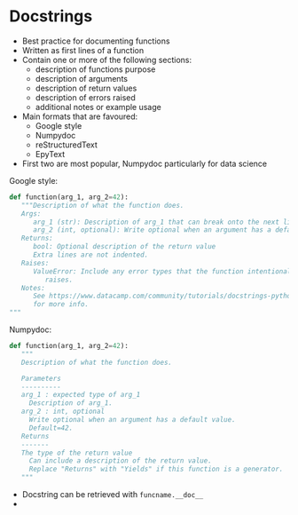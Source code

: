 # Docstrings

- Best practice for documenting functions
- Written as first lines of a function
- Contain one or more of the following sections:
   - description of functions purpose
   - description of arguments
   - description of return values
   - description of errors raised
   - additional notes or example usage
- Main formats that are favoured:
   - Google style
   - Numpydoc
   - reStructuredText
   - EpyText
- First two are most popular, Numpydoc particularly for data science

Google style:

```python
def function(arg_1, arg_2=42):
   """Description of what the function does.
   Args:
      arg_1 (str): Description of arg_1 that can break onto the next line if needed.
      arg_2 (int, optional): Write optional when an argument has a default value.
   Returns:
      bool: Optional description of the return value 
      Extra lines are not indented.
   Raises:
      ValueError: Include any error types that the function intentionally
         raises.
   Notes:
      See https://www.datacamp.com/community/tutorials/docstrings-python
      for more info.
"""
```

Numpydoc:

```python
def function(arg_1, arg_2=42):
   """
   Description of what the function does.

   Parameters
   ----------
   arg_1 : expected type of arg_1
     Description of arg_1.
   arg_2 : int, optional
     Write optional when an argument has a default value.
     Default=42.
   Returns
   -------
   The type of the return value
     Can include a description of the return value.
     Replace "Returns" with "Yields" if this function is a generator.
   """
```

- Docstring can be retrieved with `funcname.__doc__` 
-  

    
   
   
